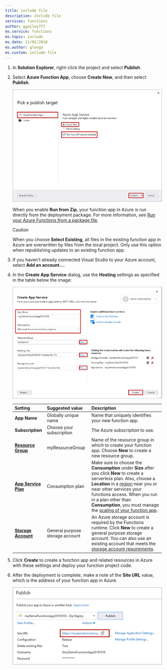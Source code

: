 ```yaml
---
title: include file
description: include file
services: functions
author: ggailey777
ms.service: functions
ms.topic: include
ms.date: 11/02/2018
ms.author: glenga
ms.custom: include file
---
```


1. In **Solution Explorer**, right-click the project and select **Publish**.

2. Select **Azure Function App**, choose **Create New**, and then select **Publish**.

    ![Pick a publish target](./media/functions-vstools-publish/functions-visual-studio-publish-profile.png)

    When you enable **Run from Zip**, your function app in Azure is run directly from the deployment package. For more information, see [Run your Azure Functions from a package file](../articles/azure-functions/run-functions-from-deployment-package.md).
     
    >[!CAUTION]
    >When you choose **Select Existing**, all files in the existing function app in Azure are overwritten by files from the local project. Only use this option when republishing updates to an existing function app.

3. If you haven't already connected Visual Studio to your Azure account, select **Add an account...**.

4. In the **Create App Service** dialog, use the **Hosting** settings as specified in the table below the image:

    ![Create App Service dialog](./media/functions-vstools-publish/functions-visual-studio-publish.png)

    | Setting      | Suggested value  | Description                                |
    | ------------ |  ------- | -------------------------------------------------- |
    | **App Name** | Globally unique name | Name that uniquely identifies your new function app. |
    | **Subscription** | Choose your subscription | The Azure subscription to use. |
    | **[Resource Group](../articles/azure-resource-manager/resource-group-overview.md)** | myResourceGroup |  Name of the resource group in which to create your function app. Choose **New** to create a new resource group.|
    | **[App Service Plan](../articles/azure-functions/functions-scale.md)** | Consumption plan | Make sure to choose the **Consumption** under **Size** after you click **New** to create a serverless plan. Also, choose a **Location** in a [region](https://azure.microsoft.com/regions/) near you or near other services your functions access. When you run in a plan other than **Consumption**, you must manage the [scaling of your function app](../articles/azure-functions/functions-scale.md).  |
    | **[Storage Account](../articles/storage/common/storage-quickstart-create-account.md)** | General purpose storage account | An Azure storage account is required by the Functions runtime. Click **New** to create a general purpose storage account. You can also use an existing account that meets the [storage account requirements](../articles/azure-functions/functions-scale.md#storage-account-requirements).  |

5. Click **Create** to create a function app and related resources in Azure with these settings and deploy your function project code. 

6. After the deployment is complete, make a note of the **Site URL** value, which is the address of your function app in Azure.

    ![Publish success message](./media/functions-vstools-publish/functions-visual-studio-publish-complete.png)
